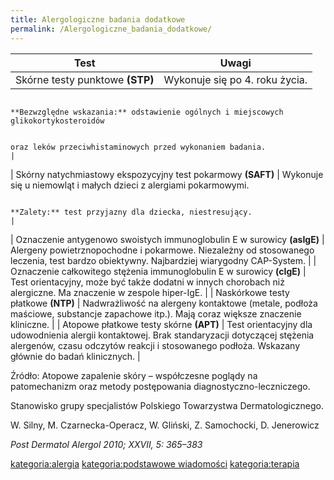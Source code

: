 ```yaml
---
title: Alergologiczne badania dodatkowe
permalink: /Alergologiczne_badania_dodatkowe/
---
```


| Test                                                                    | Uwagi                                                                                                                                                                                          |
|-------------------------------------------------------------------------|------------------------------------------------------------------------------------------------------------------------------------------------------------------------------------------------|
| Skórne testy punktowe **(STP)**                                         | Wykonuje się po 4. roku życia.

                                                                           **Bezwzględne wskazania:** odstawienie ogólnych i miejscowych glikokortykosteroidów

                                                                           oraz leków przeciwhistaminowych przed wykonaniem badania.                                                                                                                                       |
| Skórny natychmiastowy ekspozycyjny test pokarmowy **(SAFT)**            | Wykonuje się u niemowląt i małych dzieci z alergiami pokarmowymi.

                                                                           **Zalety:** test przyjazny dla dziecka, niestresujący.                                                                                                                                          |
| Oznaczenie antygenowo swoistych immunoglobulin E w surowicy **(asIgE)** | Alergeny powietrznopochodne i pokarmowe. Niezależny od stosowanego leczenia, test bardzo obiektywny. Najbardziej wiarygodny CAP-System.                                                        |
| Oznaczenie całkowitego stężenia immunoglobulin E w surowicy **(cIgE)**  | Test orientacyjny, może być także dodatni w innych chorobach niż alergiczne. Ma znaczenie w zespole hiper-IgE.                                                                                 |
| Naskórkowe testy płatkowe **(NTP)**                                     | Nadwrażliwość na alergeny kontaktowe (metale, podłoża maściowe, substancje zapachowe itp.). Mają coraz większe znaczenie kliniczne.                                                            |
| Atopowe płatkowe testy skórne **(APT)**                                 | Test orientacyjny dla udowodnienia alergii kontaktowej. Brak standaryzacji dotyczącej stężenia alergenów, czasu odczytów reakcji i stosowanego podłoża. Wskazany głównie do badań klinicznych. |

Źródło: Atopowe zapalenie skóry – współczesne poglądy na patomechanizm oraz metody postępowania diagnostyczno-leczniczego.

Stanowisko grupy specjalistów Polskiego Towarzystwa Dermatologicznego.

W. Silny, M. Czarnecka-Operacz, W. Gliński, Z. Samochocki, D. Jenerowicz

*Post Dermatol Alergol 2010; XXVII, 5: 365–383*

[kategoria:alergia](/atopedia/kategoria:alergia "wikilink") [kategoria:podstawowe wiadomości](/atopedia/kategoria:podstawowe_wiadomości "wikilink") [kategoria:terapia](/atopedia/kategoria:terapia "wikilink")